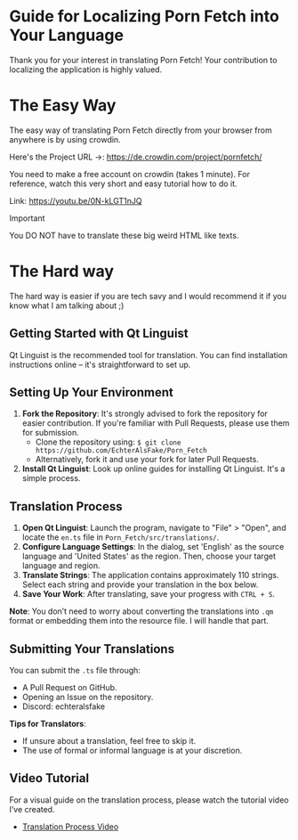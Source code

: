 # Guide for Localizing Porn Fetch into Your Language
Thank you for your interest in translating Porn Fetch! Your contribution to localizing the application is highly valued.

# The Easy Way
The easy way of translating Porn Fetch directly from your browser from anywhere is by using
crowdin. 

Here's the Project URL ->: https://de.crowdin.com/project/pornfetch/

You need to make a free account on crowdin (takes 1 minute).
For reference, watch this very short and easy tutorial how to do it.

Link: https://youtu.be/0N-kLGT1nJQ

> [!IMPORTANT]
> You DO NOT have to translate these big weird HTML like texts.

# The Hard way
The hard way is easier if you are tech savy and I would recommend it if you know what
I am talking about ;) 

## Getting Started with Qt Linguist

Qt Linguist is the recommended tool for translation. You can find installation instructions online – it's straightforward to set up.

## Setting Up Your Environment

1. **Fork the Repository**: It's strongly advised to fork the repository for easier contribution. If you're familiar with Pull Requests, please use them for submission.
   - Clone the repository using: `$ git clone https://github.com/EchterAlsFake/Porn_Fetch`
   - Alternatively, fork it and use your fork for later Pull Requests.
2. **Install Qt Linguist**: Look up online guides for installing Qt Linguist. It's a simple process.

## Translation Process

1. **Open Qt Linguist**: Launch the program, navigate to "File" > "Open", and locate the `en.ts` file in `Porn_Fetch/src/translations/`.
2. **Configure Language Settings**: In the dialog, set 'English' as the source language and 'United States' as the region. Then, choose your target language and region.
3. **Translate Strings**: The application contains approximately 110 strings. Select each string and provide your translation in the box below.
4. **Save Your Work**: After translating, save your progress with `CTRL + S`.

**Note**: You don’t need to worry about converting the translations into `.qm` format or embedding them into the resource file. I will handle that part. 

## Submitting Your Translations

You can submit the `.ts` file through:
- A Pull Request on GitHub.
- Opening an Issue on the repository.
- Discord: echteralsfake

**Tips for Translators**:
- If unsure about a translation, feel free to skip it.
- The use of formal or informal language is at your discretion.

## Video Tutorial

For a visual guide on the translation process, please watch the tutorial video I’ve created.

- [Translation Process Video](https://youtu.be/X2h1SG-xLOg)
